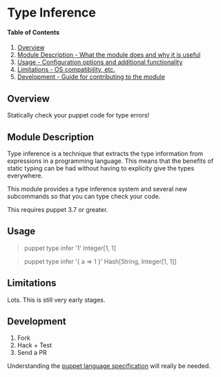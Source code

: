 # Type Inference

#### Table of Contents

1. [Overview](#overview)
2. [Module Description - What the module does and why it is useful](#module-description)
4. [Usage - Configuration options and additional functionality](#usage)
5. [Limitations - OS compatibility, etc.](#limitations)
6. [Development - Guide for contributing to the module](#development)

## Overview

Statically check your puppet code for type errors!

## Module Description

Type inference is a technique that extracts the type information from
expressions in a programming language. This means that the benefits of static
typing can be had without having to explicity give the types everywhere.

This module provides a type inference system and several new subcommands so
that you can type check your code.

This requires puppet 3.7 or greater.

## Usage

> puppet type infer '1'
Integer[1, 1]

> puppet type infer '{ a => 1 }'
Hash[String, Integer[1, 1]]

## Limitations

Lots. This is still very early stages.

## Development

1. Fork
2. Hack + Test
3. Send a PR

Understanding the [puppet language
specification](https://github.com/puppetlabs/puppet-specifications) will really
be needed.
